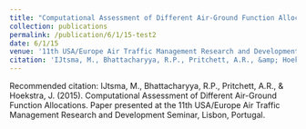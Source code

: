 ```yaml
---
title: "Computational Assessment of Different Air-Ground Function Allocations"
collection: publications
permalink: /publication/6/1/15-test2
date: 6/1/15
venue: '11th USA/Europe Air Traffic Management Research and Development Seminar'
citation: 'IJtsma, M., Bhattacharyya, R.P., Pritchett, A.R., &amp; Hoekstra, J. (2015). Computational Assessment of Different Air-Ground Function Allocations. Paper presented at the 11th USA/Europe Air Traffic Management Research and Development Seminar, Lisbon, Portugal.'
---
```

Recommended citation: IJtsma, M., Bhattacharyya, R.P., Pritchett, A.R., & Hoekstra, J. (2015). Computational Assessment of Different Air-Ground Function Allocations. Paper presented at the 11th USA/Europe Air Traffic Management Research and Development Seminar, Lisbon, Portugal.
